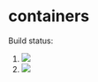 # containers

Build status:

1. [![](https://github.com/Luew2/containers/workflows/tests-fibonacci/badge.svg)](https://github.com/Luew2/containers/actions?query=workflow%3Atests-fibonacci)
1. [![](https://github.com/Luew2/containers/workflows/tests-range/badge.svg)](https://github.com/Luew2/containers/actions?query=workflow%3Atests-range)
